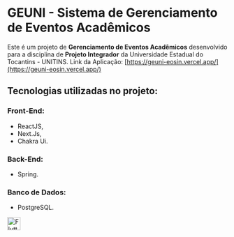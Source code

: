 # GEUNI - Sistema de Gerenciamento de Eventos Acadêmicos

Este é um projeto de **Gerenciamento de Eventos Acadêmicos** desenvolvido para a disciplina de **Projeto Integrador** da Universidade Estadual do Tocantins - UNITINS. Link da Aplicação: [https://geuni-eosin.vercel.app/](https://geuni-eosin.vercel.app/)

## Tecnologias utilizadas no projeto:
### Front-End:
- ReactJS,
-  Next.Js,
-  Chakra Ui.

### Back-End:
- Spring.

### Banco de Dados: 
- PostgreSQL.

<img src="https://img.shields.io/badge/-React.Js-02569B?logo=reactjs&logoColor=blue&style=flat-square&logoWidth=30" alt="Flutter" height="30"/>
